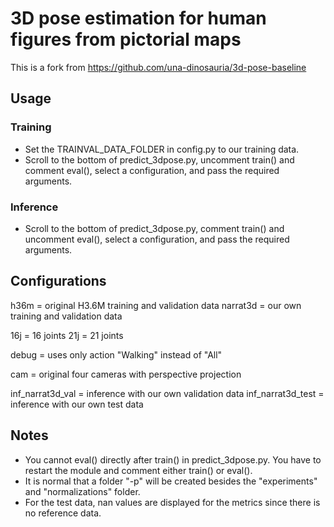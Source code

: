 # 3D pose estimation for human figures from pictorial maps

This is a fork from https://github.com/una-dinosauria/3d-pose-baseline

## Usage

### Training

* Set the TRAINVAL_DATA_FOLDER in config.py to our training data.
* Scroll to the bottom of predict_3dpose.py, uncomment train() and comment eval(), select a configuration, and pass the required arguments.

### Inference

* Scroll to the bottom of predict_3dpose.py, comment train() and uncomment eval(), select a configuration, and pass the required arguments.

## Configurations

h36m = original H3.6M training and validation data
narrat3d = our own training and validation data

16j = 16 joints
21j = 21 joints

debug = uses only action "Walking" instead of "All"

cam = original four cameras with perspective projection

inf_narrat3d_val = inference with our own validation data
inf_narrat3d_test = inference with our own test data

## Notes 

* You cannot eval() directly after train() in predict_3dpose.py. You have to restart the module and comment either train() or eval().
* It is normal that a folder "-p" will be created besides the "experiments" and "normalizations" folder.
* For the test data, nan values are displayed for the metrics since there is no reference data.